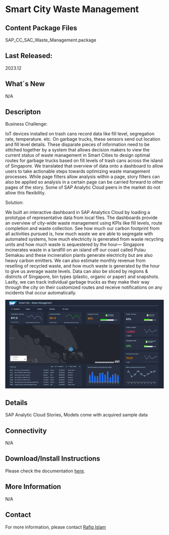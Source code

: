 # Smart City Waste Management


## Content Package Files
SAP_CC_SAC_Waste_Management.package

## Last Released:
2023.12

## What´s New
N/A

## Descripton
Business Challenge:

IoT devices installed on trash cans record data like fill level, segregation rate, temperature. etc. On garbage trucks, these sensors send out location and fill level details. These disparate pieces of information need to be stitched together by a system that allows decision makers to view the current status of waste management in Smart Cities to design optimal routes for garbage trucks based on fill levels of trash cans across the island of Singapore. We translated that overview of data onto a dashboard to allow users to take actionable steps towards optimizing waste management processes. While page filters allow analysis within a page, story filters can also be applied so analysis in a certain page can be carried forward to other pages of the story. Some of SAP Analytic Cloud peers in the market do not allow this flexibility.

Solution:

We built an interactive dashboard in SAP Analytics Cloud by loading a prototype of representative data from local files. The dashboards provide an overview of city-wide waste management using KPIs like fill levels, route completion and waste collection. See how much our carbon footprint from all activities pursued is, how much waste we are able to segregate with automated systems, how much electricity is generated from waste recycling units and how much waste is sequestered by the hour— Singapore incinerates waste in a landfill on an island off our coast called Pulau Semakau and these incineration plants generate electricity but are also heavy carbon emitters. We can also estimate monthly revenue from reselling of recycled waste, and how much waste is generated by the hour to give us average waste levels. Data can also be sliced by regions & districts of Singapore, bin types (plastic, organic or paper) and snapshots. Lastly, we can track individual garbage trucks as they make their way through the city on their customized routes and receive notifications on any incidents that occur automatically.

![Smart_City_Waste_Management](Waste_Management_Screenshot.png)

## Details
SAP Analytic Cloud Stories, Models come with acquired sample data

## Connectivity
N/A

## Download/Install Instructions
Please check the documentation [here](https://help.sap.com/docs/SAP_ANALYTICS_CLOUD/42093f14b43c485fbe3adbbe81eff6c8/603e26204ce14bd8b5f9729a8123636f.html).

## More Information
N/A

## Contact
For more information, please contact [Rafiq Islam](mailto:rafiq.islam@sap.com)
